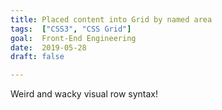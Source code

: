 ```yaml
---
title: Placed content into Grid by named area
tags:  ["CSS3", "CSS Grid"]
goal:  Front-End Engineering
date:  2019-05-28
draft: false

---
```

Weird and wacky visual row syntax!
